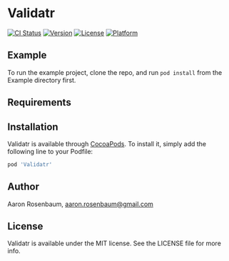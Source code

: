 # Validatr

[![CI Status](https://img.shields.io/travis/arosenb2/Validatr.svg?style=flat)](https://travis-ci.org/arosenb2/Validatr)
[![Version](https://img.shields.io/cocoapods/v/Validatr.svg?style=flat)](https://cocoapods.org/pods/Validatr)
[![License](https://img.shields.io/cocoapods/l/Validatr.svg?style=flat)](https://cocoapods.org/pods/Validatr)
[![Platform](https://img.shields.io/cocoapods/p/Validatr.svg?style=flat)](https://cocoapods.org/pods/Validatr)

## Example

To run the example project, clone the repo, and run `pod install` from the Example directory first.

## Requirements

## Installation

Validatr is available through [CocoaPods](https://cocoapods.org). To install
it, simply add the following line to your Podfile:

```ruby
pod 'Validatr'
```

## Author

Aaron Rosenbaum, aaron.rosenbaum@gmail.com

## License

Validatr is available under the MIT license. See the LICENSE file for more info.
